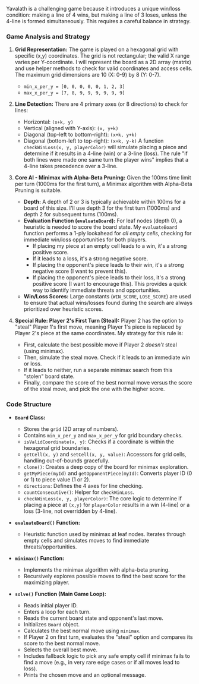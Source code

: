 Yavalath is a challenging game because it introduces a unique win/loss condition: making a line of 4 wins, but making a line of 3 loses, unless the 4-line is formed simultaneously. This requires a careful balance in strategy.

### Game Analysis and Strategy

1.  **Grid Representation:** The game is played on a hexagonal grid with specific (x,y) coordinates. The grid is not rectangular; the valid X range varies per Y-coordinate. I will represent the board as a 2D array (matrix) and use helper methods to check for valid coordinates and access cells. The maximum grid dimensions are 10 (X: 0-9) by 8 (Y: 0-7).

    *   `min_x_per_y = [0, 0, 0, 0, 0, 1, 2, 3]`
    *   `max_x_per_y = [7, 8, 9, 9, 9, 9, 9, 9]`

2.  **Line Detection:** There are 4 primary axes (or 8 directions) to check for lines:
    *   Horizontal: `(x+k, y)`
    *   Vertical (aligned with Y-axis): `(x, y+k)`
    *   Diagonal (top-left to bottom-right): `(x+k, y+k)`
    *   Diagonal (bottom-left to top-right): `(x+k, y-k)`
    A function `checkWinLoss(x, y, playerColor)` will simulate placing a piece and determine if it results in a 4-line (win) or a 3-line (loss). The rule "if both lines were made one same turn the player wins" implies that a 4-line takes precedence over a 3-line.

3.  **Core AI - Minimax with Alpha-Beta Pruning:**
    Given the 100ms time limit per turn (1000ms for the first turn), a Minimax algorithm with Alpha-Beta Pruning is suitable.
    *   **Depth:** A depth of 2 or 3 is typically achievable within 100ms for a board of this size. I'll use depth 3 for the first turn (1000ms) and depth 2 for subsequent turns (100ms).
    *   **Evaluation Function (`evaluateBoard`):** For leaf nodes (depth 0), a heuristic is needed to score the board state. My `evaluateBoard` function performs a 1-ply lookahead for *all empty cells*, checking for immediate win/loss opportunities for both players.
        *   If placing my piece at an empty cell leads to a win, it's a strong positive score.
        *   If it leads to a loss, it's a strong negative score.
        *   If placing the opponent's piece leads to their win, it's a strong negative score (I want to prevent this).
        *   If placing the opponent's piece leads to their loss, it's a strong positive score (I want to encourage this).
        This provides a quick way to identify immediate threats and opportunities.
    *   **Win/Loss Scores:** Large constants (`WIN_SCORE`, `LOSE_SCORE`) are used to ensure that actual wins/losses found during the search are always prioritized over heuristic scores.

4.  **Special Rule: Player 2's First Turn (Steal):**
    Player 2 has the option to "steal" Player 1's first move, meaning Player 1's piece is replaced by Player 2's piece at the same coordinates.
    My strategy for this rule is:
    *   First, calculate the best possible move if Player 2 *doesn't* steal (using minimax).
    *   Then, simulate the steal move. Check if it leads to an immediate win or loss.
    *   If it leads to neither, run a separate minimax search from this "stolen" board state.
    *   Finally, compare the score of the best normal move versus the score of the steal move, and pick the one with the higher score.

### Code Structure

*   **`Board` Class:**
    *   Stores the `grid` (2D array of numbers).
    *   Contains `min_x_per_y` and `max_x_per_y` for grid boundary checks.
    *   `isValidCoordinate(x, y)`: Checks if a coordinate is within the hexagonal grid boundaries.
    *   `getCell(x, y)` and `setCell(x, y, value)`: Accessors for grid cells, handling out-of-bounds gracefully.
    *   `clone()`: Creates a deep copy of the board for minimax exploration.
    *   `getMyPiece(myId)` and `getOpponentPiece(myId)`: Converts player ID (0 or 1) to piece value (1 or 2).
    *   `directions`: Defines the 4 axes for line checking.
    *   `countConsecutive()`: Helper for `checkWinLoss`.
    *   `checkWinLoss(x, y, playerColor)`: The core logic to determine if placing a piece at `(x,y)` for `playerColor` results in a win (4-line) or a loss (3-line, not overridden by 4-line).

*   **`evaluateBoard()` Function:**
    *   Heuristic function used by minimax at leaf nodes. Iterates through empty cells and simulates moves to find immediate threats/opportunities.

*   **`minimax()` Function:**
    *   Implements the minimax algorithm with alpha-beta pruning.
    *   Recursively explores possible moves to find the best score for the maximizing player.

*   **`solve()` Function (Main Game Loop):**
    *   Reads initial player ID.
    *   Enters a loop for each turn.
    *   Reads the current board state and opponent's last move.
    *   Initializes `Board` object.
    *   Calculates the best normal move using `minimax`.
    *   If Player 2 on first turn, evaluates the "steal" option and compares its score to the best normal move.
    *   Selects the overall best move.
    *   Includes fallback logic to pick any safe empty cell if minimax fails to find a move (e.g., in very rare edge cases or if all moves lead to loss).
    *   Prints the chosen move and an optional message.